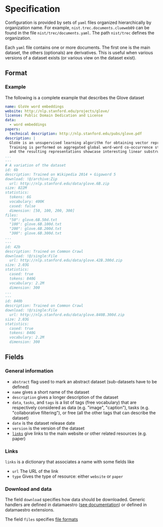 # Specification

Configuration is provided by sets of `yaml` files organized hierarchically by organization name. For example,
`nist.trec.documents.clueweb09` can be found in the file `nist/trec/documents.yaml`. The path `nist/trec` defines the organization.

Each `yaml` file contains one or more documents. The first one is the main dataset, the others (optionals) are derivatives. This is useful when various versions of a dataset exists (or various view on the dataset exist).

## Format

### Example

The following is a complete example that describes the Glove dataset

```yaml
name: GloVe word embeddings
website: http://nlp.stanford.edu/projects/glove/
license: Public Domain Dedication and License
data:
  - word embeddings
papers:
  technical description: http://nlp.stanford.edu/pubs/glove.pdf
description: |
  GloVe is an unsupervised learning algorithm for obtaining vector representations for words.
  Training is performed on aggregated global word-word co-occurrence statistics from a corpus,
  and the resulting representations showcase interesting linear substructures of the word vector space.
...
---
# A variation of the dataset
id: 6b
description: Trained on Wikipedia 2014 + Gigaword 5
download: !@/archive:Zip
  url: http://nlp.stanford.edu/data/glove.6B.zip
size: 822M
statistics:
  tokens: 6G
  vocabulary: 400K
  cased: false
  dimension: [50, 100, 200, 300]
files:
  "50": glove.6B.50d.txt
  "100": glove.6B.100d.txt
  "200": glove.6B.200d.txt
  "300": glove.6B.300d.txt
...
---
id: 42b
description: Trained on Common Crawl
download: !@/single:File
  url: http://nlp.stanford.edu/data/glove.42B.300d.zip
size: 2.03G
statistics:
  cased: true
  tokens: 840G
  vocabulary: 2.2M
  dimension: 300
...
---
id: 840b
description: Trained on Common Crawl
download: !@/single:File
  url: http://nlp.stanford.edu/data/glove.840B.300d.zip
size: 2.03G
statistics:
  cased: true
  tokens: 840G
  vocabulary: 2.2M
  dimension: 300

```

## Fields

### General information

- `abstract` flag used to mark an abstract dataset (sub-datasets have to be defined)
- `name` gives a short name of the dataset
- `description` gives a longer description of the dataset
- `data`, `tasks`, and `tags` is a list of tags (free vocabulary) that are respectively considered as data (e.g. "image", "caption"), tasks (e.g. "collaborative filtering"), or free (all the other tags that can describe the dataset)
- `date` is the dataset release date 
- `version` is the version of the dataset
- [`links`](#links) give links to the main website or other related resources (e.g. paper)


### Links

`links` is a dictionary that associates a name with some fields like

- `url` The URL of the link
- `type` Gives the type of resource: either `website` or `paper`

### Download and data

The field `download` specifies how data should be downloaded. Generic handlers are defined
in datamaestro ([see documentation](../download)) or defined in datamaestro extensions.

The field `files` specifies [file formats](../files)

